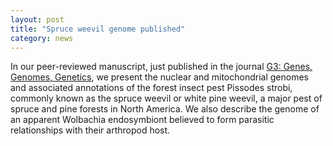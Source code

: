 ```yaml
---  
layout: post  
title: "Spruce weevil genome published"
category: news  
---  
```


In our peer-reviewed manuscript, just published in the journal [G3: Genes, Genomes, Genetics](https://doi.org/10.1093/g3journal/jkac038), we present the nuclear and mitochondrial genomes and associated annotations of the forest insect pest Pissodes strobi, commonly known as the spruce weevil or white pine weevil, a major pest of spruce and pine forests in North America. We also describe the genome of an apparent Wolbachia endosymbiont believed to form parasitic relationships with their arthropod host.
